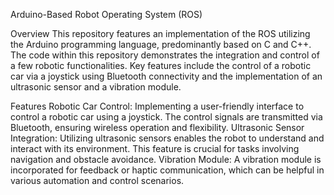 Arduino-Based Robot Operating System (ROS) 

Overview
This repository features an implementation of the ROS utilizing the Arduino programming language, predominantly based on C and C++. The code within this repository demonstrates the integration and control of a few robotic functionalities. Key features include the control of a robotic car via a joystick using Bluetooth connectivity and the implementation of an ultrasonic sensor and a vibration module.

Features
Robotic Car Control: Implementing a user-friendly interface to control a robotic car using a joystick. The control signals are transmitted via Bluetooth, ensuring wireless operation and flexibility.
Ultrasonic Sensor Integration: Utilizing ultrasonic sensors enables the robot to understand and interact with its environment. This feature is crucial for tasks involving navigation and obstacle avoidance.
Vibration Module: A vibration module is incorporated for feedback or haptic communication, which can be helpful in various automation and control scenarios.

